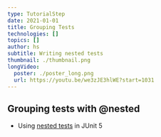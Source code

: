 ```yaml
---
type: TutorialStep
date: 2021-01-01
title: Grouping Tests
technologies: []
topics: []
author: hs
subtitle: Writing nested tests
thumbnail: ./thumbnail.png
longVideo:
  poster: ./poster_long.png
  url: https://youtu.be/we3zJE3hlWE?start=1031
---
```


## Grouping tests with @nested
- Using [nested tests](https://junit.org/junit5/docs/current/user-guide/#writing-tests-nested) in JUnit 5
